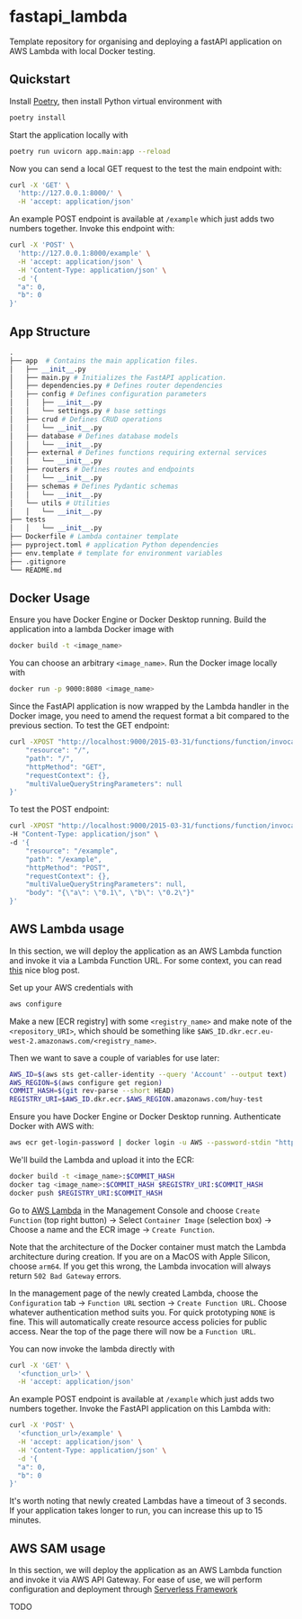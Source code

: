 # fastapi_lambda
Template repository for organising and deploying a fastAPI application on AWS Lambda with local Docker testing.

## Quickstart
Install [Poetry](https://python-poetry.org/), then install Python virtual environment with 

```bash
poetry install
```

Start the application locally with 

```bash
poetry run uvicorn app.main:app --reload
```

Now you can send a local GET request to the test the main endpoint with:
```bash
curl -X 'GET' \
  'http://127.0.0.1:8000/' \
  -H 'accept: application/json'
```

An example POST endpoint is available at `/example` which just adds two numbers together. Invoke this endpoint with:
```bash
curl -X 'POST' \
  'http://127.0.0.1:8000/example' \
  -H 'accept: application/json' \
  -H 'Content-Type: application/json' \
  -d '{
  "a": 0,
  "b": 0
}'
```

## App Structure

```python
.
├── app  # Contains the main application files.
│   ├── __init__.py
│   ├── main.py # Initializes the FastAPI application.
│   ├── dependencies.py # Defines router dependencies
│   ├── config # Defines configuration parameters
│   │   ├── __init__.py
│   │   └── settings.py # base settings
│   ├── crud # Defines CRUD operations
│   │   └── __init__.py
│   ├── database # Defines database models
│   │   └── __init__.py
│   ├── external # Defines functions requiring external services
│   │   └── __init__.py
│   ├── routers # Defines routes and endpoints
│   │   └── __init__.py
│   ├── schemas # Defines Pydantic schemas
│   │   └── __init__.py  
│   └── utils # Utilities
│   │   └── __init__.py
├── tests 
│   │   └── __init__.py
├── Dockerfile # Lambda container template
├── pyproject.toml # application Python dependencies
├── env.template # template for environment variables
├── .gitignore
└── README.md
```

## Docker Usage

Ensure you have Docker Engine or Docker Desktop running. Build the application into a lambda Docker image with 

```bash
docker build -t <image_name>
```

You can choose an arbitrary `<image_name>`. Run the Docker image locally with

```bash
docker run -p 9000:8080 <image_name>
```

Since the FastAPI application is now wrapped by the Lambda handler in the Docker image, you need to amend the request format a bit compared to the previous section. To test the GET endpoint:
```bash
curl -XPOST "http://localhost:9000/2015-03-31/functions/function/invocations" -d '{
    "resource": "/", 
    "path": "/", 
    "httpMethod": "GET", 
    "requestContext": {}, 
    "multiValueQueryStringParameters": null
}'
```

To test the POST endpoint:
```bash
curl -XPOST "http://localhost:9000/2015-03-31/functions/function/invocations" \
-H "Content-Type: application/json" \
-d '{ 
    "resource": "/example", 
    "path": "/example",
    "httpMethod": "POST",
    "requestContext": {},
    "multiValueQueryStringParameters": null,
    "body": "{\"a\": \"0.1\", \"b\": \"0.2\"}"
}'
```

## AWS Lambda usage

In this section, we will deploy the application as an AWS Lambda function and invoke it via a Lambda Function URL. For some context, you can read [this](https://aws.amazon.com/blogs/aws/new-for-aws-lambda-container-image-support/) nice blog post.

Set up your AWS credentials with 

```bash
aws configure
```

Make a new [ECR registry] with some `<registry_name>` and make note of the `<repository_URI>`, which should be something like `$AWS_ID.dkr.ecr.eu-west-2.amazonaws.com/<registry_name>`.

Then we want to save a couple of variables for use later:

```bash
AWS_ID=$(aws sts get-caller-identity --query 'Account' --output text)
AWS_REGION=$(aws configure get region)
COMMIT_HASH=$(git rev-parse --short HEAD)
REGISTRY_URI=$AWS_ID.dkr.ecr.$AWS_REGION.amazonaws.com/huy-test
```

Ensure you have Docker Engine or Docker Desktop running. Authenticate Docker with AWS with:

```bash
aws ecr get-login-password | docker login -u AWS --password-stdin "https://$AWS_ID.dkr.ecr.$AWS_REGION.amazonaws.com"
```

We'll build the Lambda and upload it into the ECR:

```bash
docker build -t <image_name>:$COMMIT_HASH
docker tag <image_name>:$COMMIT_HASH $REGISTRY_URI:$COMMIT_HASH
docker push $REGISTRY_URI:$COMMIT_HASH
```

Go to [AWS Lambda](https://aws.amazon.com/lambda/) in the Management Console and choose `Create Function` (top right button) -> Select `Container Image` (selection box) -> Choose a name and the ECR image -> `Create Function`. 

Note that the architecture of the Docker container must match the Lambda architecture during creation. If you are on a MacOS with Apple Silicon, choose `arm64`. If you get this wrong, the Lambda invocation will always return `502 Bad Gateway` errors. 

In the management page of the newly created Lambda, choose the `Configuration` tab -> `Function URL` section -> `Create Function URL`. Choose whatever authentication method suits you. For quick prototyping `NONE` is fine. This will automatically create resource access policies for public access. Near the top of the page there will now be a `Function URL`. 

You can now invoke the lambda directly with 
```bash
curl -X 'GET' \
  '<function_url>' \
  -H 'accept: application/json'
```

An example POST endpoint is available at `/example` which just adds two numbers together. Invoke the FastAPI application on this Lambda with:
```bash
curl -X 'POST' \
  '<function_url>/example' \
  -H 'accept: application/json' \
  -H 'Content-Type: application/json' \
  -d '{
  "a": 0,
  "b": 0
}'
```

It's worth noting that newly created Lambdas have a timeout of 3 seconds. If your application takes longer to run, you can increase this up to 15 minutes. 

## AWS SAM usage
In this section, we will deploy the application as an AWS Lambda function and invoke it via AWS API Gateway. For ease of use, we will perform configuration and deployment through [Serverless Framework](https://www.serverless.com/framework/docs/getting-started)

TODO